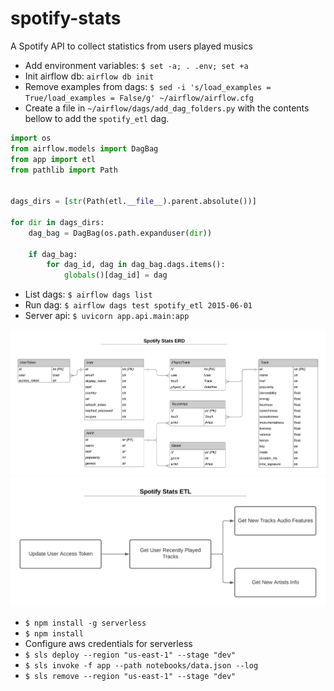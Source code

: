 # spotify-stats

A Spotify API to collect statistics from users played musics

- Add environment variables: `$ set -a; . .env; set +a`
- Init airflow db: `airflow db init`
- Remove examples from dags: `$ sed -i 's/load_examples = True/load_examples = False/g' ~/airflow/airflow.cfg`
- Create a file in `~/airflow/dags/add_dag_folders.py` with the contents bellow to add the `spotify_etl` dag.

```python
import os
from airflow.models import DagBag
from app import etl
from pathlib import Path


dags_dirs = [str(Path(etl.__file__).parent.absolute())]

for dir in dags_dirs:
    dag_bag = DagBag(os.path.expanduser(dir))

    if dag_bag:
        for dag_id, dag in dag_bag.dags.items():
            globals()[dag_id] = dag
```

- List dags: `$ airflow dags list`
- Run dag: `$ airflow dags test spotify_etl 2015-06-01`
- Server api: `$ uvicorn app.api.main:app`

![db erd diagram](./spotify-stats-erd.png)
![etl diagram](./spotify-stats-etl.png)

- `$ npm install -g serverless`
- `$ npm install`
- Configure aws credentials for serverless
- `$ sls deploy --region "us-east-1" --stage "dev"`
- `$ sls invoke -f app --path notebooks/data.json --log`
- `$ sls remove --region "us-east-1" --stage "dev"`
